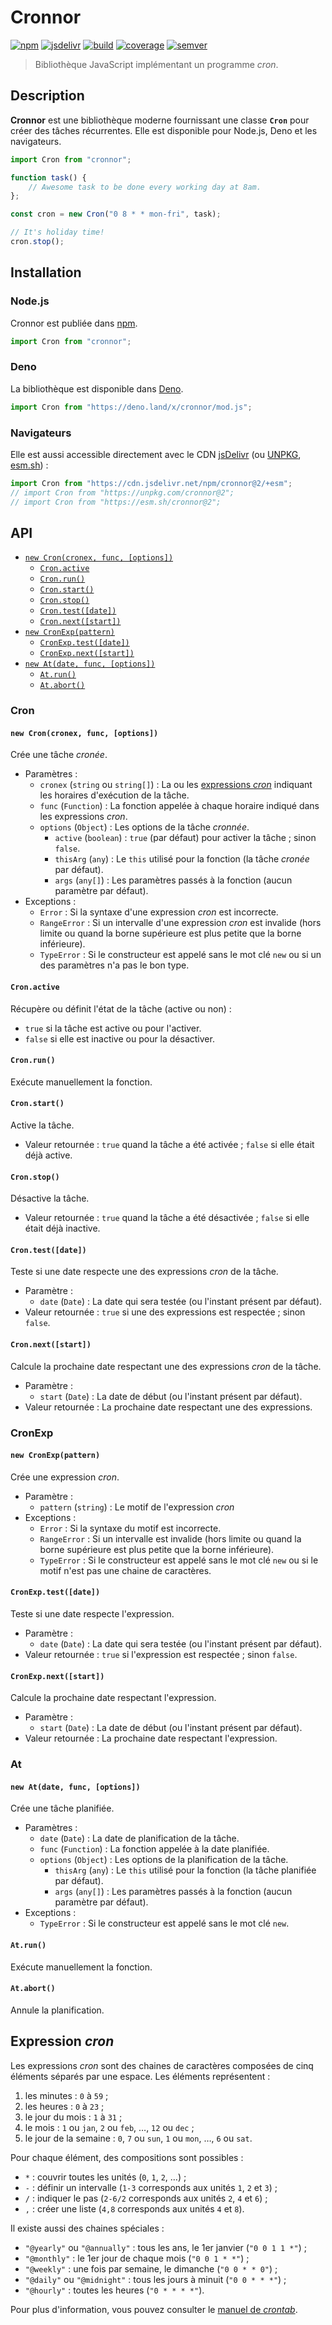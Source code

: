 # Cronnor

<!-- Utiliser du HTML pour faire flotter l'image à droite. -->
<!-- markdownlint-disable-next-line no-inline-html-->
<img src="asset/logo.svg" align="right" alt="">

[![npm][img-npm]][link-npm]
[![jsdelivr][img-jsdelivr]][link-jsdelivr]
[![build][img-build]][link-build]
[![coverage][img-coverage]][link-coverage]
[![semver][img-semver]][link-semver]

> Bibliothèque JavaScript implémentant un programme _cron_.

## Description

**Cronnor** est une bibliothèque moderne fournissant une classe **`Cron`** pour
créer des tâches récurrentes. Elle est disponible pour Node.js, Deno et les
navigateurs.

```JavaScript
import Cron from "cronnor";

function task() {
    // Awesome task to be done every working day at 8am.
};

const cron = new Cron("0 8 * * mon-fri", task);

// It's holiday time!
cron.stop();
```

## Installation

### Node.js

Cronnor est publiée dans [npm][link-npm].

```JavaScript
import Cron from "cronnor";
```

### Deno

La bibliothèque est disponible dans [Deno](https://deno.land/x/cronnor).

```JavaScript
import Cron from "https://deno.land/x/cronnor/mod.js";
```

### Navigateurs

Elle est aussi accessible directement avec le CDN [jsDelivr][link-jsdelivr] (ou
[UNPKG](https://unpkg.com/cronnor/), [esm.sh](https://esm.sh/cronnor)) :

```JavaScript
import Cron from "https://cdn.jsdelivr.net/npm/cronnor@2/+esm";
// import Cron from "https://unpkg.com/cronnor@2";
// import Cron from "https://esm.sh/cronnor@2";
```

## API

- [`new Cron(cronex, func, [options])`](#new-croncronex-func-options)
  - [`Cron.active`](#cronactive)
  - [`Cron.run()`](#cronrun)
  - [`Cron.start()`](#cronstart)
  - [`Cron.stop()`](#cronstop)
  - [`Cron.test([date])`](#crontestdate)
  - [`Cron.next([start])`](#cronnextstart)
- [`new CronExp(pattern)`](#new-cronexppattern)
  - [`CronExp.test([date])`](#cronexptestdate)
  - [`CronExp.next([start])`](#cronexpnextstart)
- [`new At(date, func, [options])`](#new-atdate-func-options)
  - [`At.run()`](#atrun)
  - [`At.abort()`](#atabort)

### Cron

#### `new Cron(cronex, func, [options])`

Crée une tâche _cronée_.

- Paramètres :
  - `cronex` (`string` ou `string[]`) : La ou les [expressions
    _cron_](#expression-cron) indiquant les horaires d'exécution de la tâche.
  - `func` (`Function`) : La fonction appelée à chaque horaire indiqué dans les
    expressions _cron_.
  - `options` (`Object`) : Les options de la tâche _cronnée_.
    - `active` (`boolean`) : `true` (par défaut) pour activer la tâche ; sinon
      `false`.
    - `thisArg` (`any`) : Le `this` utilisé pour la fonction (la tâche _cronée_
      par défaut).
    - `args` (`any[]`) : Les paramètres passés à la fonction (aucun paramètre
      par défaut).
- Exceptions :
  - `Error` : Si la syntaxe d'une expression _cron_ est incorrecte.
  - `RangeError` : Si un intervalle d'une expression _cron_ est invalide (hors
    limite ou quand la borne supérieure est plus petite que la borne
    inférieure).
  - `TypeError` : Si le constructeur est appelé sans le mot clé `new` ou si un
    des paramètres n'a pas le bon type.

#### `Cron.active`

Récupère ou définit l'état de la tâche (active ou non) :

- `true` si la tâche est active ou pour l'activer.
- `false` si elle est inactive ou pour la désactiver.

#### `Cron.run()`

Exécute manuellement la fonction.

#### `Cron.start()`

Active la tâche.

- Valeur retournée : `true` quand la tâche a été activée ; `false` si elle était
  déjà active.

#### `Cron.stop()`

Désactive la tâche.

- Valeur retournée : `true` quand la tâche a été désactivée ; `false` si elle
  était déjà inactive.

#### `Cron.test([date])`

Teste si une date respecte une des expressions _cron_ de la tâche.

- Paramètre :
  - `date` (`Date`) : La date qui sera testée (ou l'instant présent par défaut).
- Valeur retournée : `true` si une des expressions est respectée ; sinon
  `false`.

#### `Cron.next([start])`

Calcule la prochaine date respectant une des expressions _cron_ de la tâche.

- Paramètre :
  - `start` (`Date`) : La date de début (ou l'instant présent par défaut).
- Valeur retournée : La prochaine date respectant une des expressions.

### CronExp

#### `new CronExp(pattern)`

Crée une expression _cron_.

- Paramètre :
  - `pattern` (`string`) : Le motif de l'expression _cron_
- Exceptions :
  - `Error` : Si la syntaxe du motif est incorrecte.
  - `RangeError` : Si un intervalle est invalide (hors limite ou quand la borne
    supérieure est plus petite que la borne inférieure).
  - `TypeError` : Si le constructeur est appelé sans le mot clé `new` ou si le
    motif n'est pas une chaine de caractères.

#### `CronExp.test([date])`

Teste si une date respecte l'expression.

- Paramètre :
  - `date` (`Date`) : La date qui sera testée (ou l'instant présent par défaut).
- Valeur retournée : `true` si l'expression est respectée ; sinon `false`.

#### `CronExp.next([start])`

Calcule la prochaine date respectant l'expression.

- Paramètre :
  - `start` (`Date`) : La date de début (ou l'instant présent par défaut).
- Valeur retournée : La prochaine date respectant l'expression.

### At

#### `new At(date, func, [options])`

Crée une tâche planifiée.

- Paramètres :
  - `date` (`Date`) : La date de planification de la tâche.
  - `func` (`Function`) : La fonction appelée à la date planifiée.
  - `options` (`Object`) : Les options de la planification de la tâche.
    - `thisArg` (`any`) : Le `this` utilisé pour la fonction (la tâche planifiée
      par défaut).
    - `args` (`any[]`) : Les paramètres passés à la fonction (aucun paramètre
      par défaut).
- Exceptions :
  - `TypeError` : Si le constructeur est appelé sans le mot clé `new`.

#### `At.run()`

Exécute manuellement la fonction.

#### `At.abort()`

Annule la planification.

## Expression _cron_

Les expressions _cron_ sont des chaines de caractères composées de cinq éléments
séparés par une espace. Les éléments représentent :

1. les minutes : `0` à `59` ;
2. les heures : `0` à `23` ;
3. le jour du mois : `1` à `31` ;
4. le mois : `1` ou `jan`, `2` ou `feb`, …, `12` ou `dec` ;
5. le jour de la semaine : `0`, `7` ou `sun`, `1` ou `mon`, …, `6` ou `sat`.

Pour chaque élément, des compositions sont possibles :

- `*` : couvrir toutes les unités (`0`, `1`, `2`, …) ;
- `-` : définir un intervalle (`1-3` corresponds aux unités `1`, `2` et `3`) ;
- `/` : indiquer le pas (`2-6/2` corresponds aux unités `2`, `4` et `6`) ;
- `,` : créer une liste (`4,8` corresponds aux unités `4` et `8`).

Il existe aussi des chaines spéciales :

- `"@yearly"` ou `"@annually"` : tous les ans, le 1er janvier (`"0 0 1 1 *"`) ;
- `"@monthly"` : le 1er jour de chaque mois (`"0 0 1 * *"`) ;
- `"@weekly"` : une fois par semaine, le dimanche (`"0 0 * * 0"`) ;
- `"@daily"` ou `"@midnight"` : tous les jours à minuit (`"0 0 * * *"`) ;
- `"@hourly"` : toutes les heures (`"0 * * * *"`).

Pour plus d'information, vous pouvez consulter le [manuel de
_crontab_](https://man7.org/linux/man-pages/man5/crontab.5.html).

[img-npm]: https://img.shields.io/npm/dm/cronnor?label=npm&logo=npm&logoColor=white
[img-jsdelivr]: https://img.shields.io/jsdelivr/npm/hm/cronnor?logo=jsdelivr&logoColor=white
[img-build]: https://img.shields.io/github/actions/workflow/status/regseb/cronnor/ci.yml?branch=main&logo=github&logoColor=white

<!-- Attendre que le logo de Stryker soit accepté.
     https://github.com/simple-icons/simple-icons/pull/7388 -->

[img-coverage]: https://img.shields.io/endpoint?label=coverage&url=https%3A%2F%2Fbadge-api.stryker-mutator.io%2Fgithub.com%2Fregseb%2Fcronnor%2Fmain
[img-semver]: https://img.shields.io/badge/semver-2.0.0-blue?logo=semver&logoColor=white
[link-npm]: https://www.npmjs.com/package/cronnor
[link-jsdelivr]: https://www.jsdelivr.com/package/npm/cronnor
[link-build]: https://github.com/regseb/cronnor/actions/workflows/ci.yml?query=branch%3Amain
[link-coverage]: https://dashboard.stryker-mutator.io/reports/github.com/regseb/cronnor/main
[link-semver]: https://semver.org/spec/v2.0.0.html "Semantic Versioning 2.0.0"
